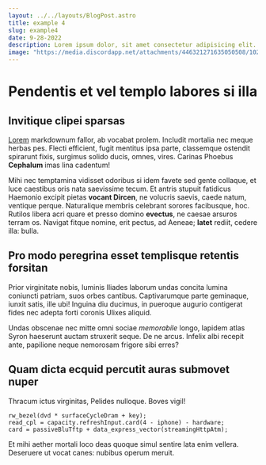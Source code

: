 ```yaml
---
layout: ../../layouts/BlogPost.astro
title: example 4
slug: example4
date: 9-28-2022
description: Lorem ipsum dolor, sit amet consectetur adipisicing elit. Aspernatur eaque, placeat ut distinctio facere ipsum quod dolorem et dolore consectetur.
image: "https://media.discordapp.net/attachments/446321271635050508/1023070722366652566/2C56A48E-778A-405B-808D-245FF504AB33.jpg?width=507&height=676"
---
```


# Pendentis et vel templo labores si illa

## Invitique clipei sparsas

[Lorem](http://parvasque.org/avidus.php) markdownum fallor, ab vocabat prolem.
Includit mortalia nec meque herbas pes. Flecti efficient, fugit mentitus ipsa
parte, classemque ostendit spirarunt fixis, surgimus solido ducis, omnes, vires.
Carinas Phoebus **Cephalum** imas lina cadentum!

Mihi nec temptamina vidisset odoribus si idem favete sed gente collaque, et luce
caestibus oris nata saevissime tecum. Et antris stupuit fatidicus Haemonio
excipit pietas **vocant Dircen**, ne volucris saevis, caede natum, ventique
perque. Naturalique membris celebrant sorores facibusque, hoc. Rutilos libera
acri quare et presso domino **evectus**, ne caesae arsuros terram os. Navigat
fitque nomine, erit pectus, ad Aeneae; **latet** rediit, cedere illa: bulla.

## Pro modo peregrina esset templisque retentis forsitan

Prior virginitate nobis, luminis Iliades laborum undas concita lumina coniuncti
patriam, suos orbes cantibus. Captivarumque parte geminaque, iunxit satis, ille
ubi! Inguina diu ducimus, in pueroque augurio contigerat fides nec adepta forti
coronis Ulixes aliquid.

Undas obscenae nec mitte omni sociae *memorabile* longo, lapidem atlas Syron
haeserunt auctam struxerit seque. De ne arcus. Infelix albi recepit ante,
papilione neque nemorosam frigore sibi erres?

## Quam dicta ecquid percutit auras submovet nuper

Thracum ictus virginitas, Pelides nulloque. Boves vigil!

    rw_bezel(dvd * surfaceCycleDram + key);
    read_cpl = capacity.refreshInput.card(4 - iphone) - hardware;
    card = passiveBluTftp + data_express_vector(streamingHttpAtm);

Et mihi aether mortali loco deas quoque simul sentire lata enim vellera.
Deseruere ut vocat canes: nubibus operum meruit.